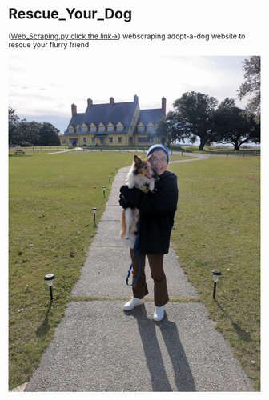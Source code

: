 # Rescue_Your_Dog

([Web_Scraping.py click the link->](https://github.com/necessaryBQ/Rescue_Your_Dog/blob/14926c2dddb9dba50427010a5df1802debc4f86f/))
webscraping adopt-a-dog website to rescue your flurry friend

![Alt text](https://github.com/necessaryBQ/Rescue_Your_Dog/blob/a87a9ac9a935e3d00bde602c05e3104b04ce4961/c526b65e-13ad-4574-b013-a8bbad9251e1.JPG)
